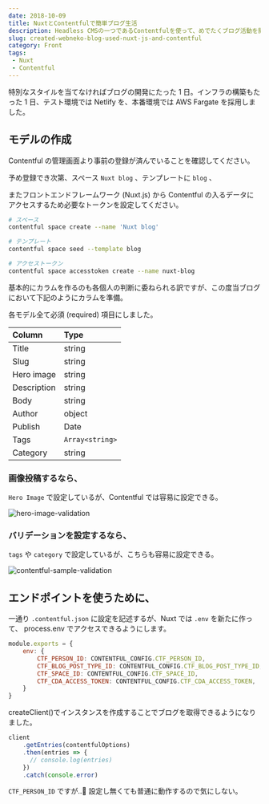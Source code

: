 ```yaml
---
date: 2018-10-09
title: NuxtとContentfulで簡単ブログ生活
description: Headless CMSの一つであるContentfulを使って、めでたくブログ活動を開始します！
slug: created-webneko-blog-used-nuxt-js-and-contentful
category: Front
tags: 
 - Nuxt
 - Contentful
---
```


特別なスタイルを当てなければブログの開発にたった 1 日。インフラの構築もたった 1 日、テスト環境では Netlify を、本番環境では AWS Fargate を採用しました。

## モデルの作成

Contentful の管理画面より事前の登録が済んでいることを確認してください。

予め登録でき次第、スペース `Nuxt blog` 、テンプレートに `blog` 、

またフロントエンドフレームワーク (Nuxt.js) から Contentful の入るデータにアクセスするため必要なトークンを設定してください。

```bash
# スペース
contentful space create --name 'Nuxt blog'

# テンプレート
contentful space seed --template blog

# アクセストークン
contentful space accesstoken create --name nuxt-blog
```

基本的にカラムを作るのも各個人の判断に委ねられる訳ですが、この度当ブログにおいて下記のようにカラムを準備。

各モデル全て必須 (required) 項目にしました。

| Column | Type |
|:---|:---|
| Title | string |
| Slug | string |
| Hero image | string |
| Description | string |
| Body | string |
| Author | object |
| Publish | Date |
| Tags | `Array<string>` |
| Category | string |

### 画像投稿するなら、

`Hero Image` で設定しているが、Contentful では容易に設定できる。

![hero-image-validation](//images.ctfassets.net/gzkue3szf85p/5CqKvCUhHWBN2E2l2DRyhd/cdb2175dbf94264790446a5e6e7d5b84/hero-image-validation.png)

### バリデーションを設定するなら、

`tags` や `category` で設定しているが、こちらも容易に設定できる。

![contentful-sample-validation](//images.ctfassets.net/gzkue3szf85p/2Qiw4INb33OoJATP6Ri2o1/59757c0d3f8e336becc7d8feda962250/contentful-sample-validation.png)

## エンドポイントを使うために、

一通り `.contentful.json` に設定を記述するが、Nuxt では `.env` を新たに作って、 process.env でアクセスできるようにします。

```nuxt.config.js
module.exports = {
    env: {
        CTF_PERSON_ID: CONTENTFUL_CONFIG.CTF_PERSON_ID,
        CTF_BLOG_POST_TYPE_ID: CONTENTFUL_CONFIG.CTF_BLOG_POST_TYPE_ID,
        CTF_SPACE_ID: CONTENTFUL_CONFIG.CTF_SPACE_ID,
        CTF_CDA_ACCESS_TOKEN: CONTENTFUL_CONFIG.CTF_CDA_ACCESS_TOKEN,
    }
}
```

createClient()でインスタンスを作成することでブログを取得できるようになりました。

```plugins/contentful.js
client
    .getEntries(contentfulOptions)
    .then(entries => {
      // console.log(entries)
    })
    .catch(console.error)
```

`CTF_PERSON_ID` ですが..🤔 設定し無くても普通に動作するので気にしない。
